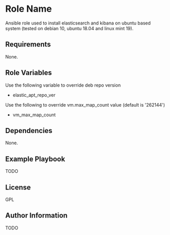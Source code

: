 
Role Name
=========

Ansible role used to install elasticsearch and kibana on ubuntu based system (tested on debian 10, ubuntu 18.04 and linux mint 19).

Requirements
------------

None.

Role Variables
--------------

Use the following variable to override deb repo version 
- elastic_apt_repo_ver

Use the following to override vm.max_map_count value (default is '262144')
- vm_max_map_count

Dependencies
------------

None.

Example Playbook
----------------

TODO

License
-------

GPL

Author Information
------------------

TODO
